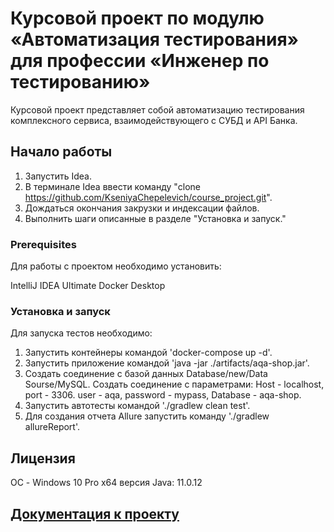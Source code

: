 

# Курсовой проект по модулю «Автоматизация тестирования» для профессии «Инженер по тестированию»

Курсовой проект представляет собой автоматизацию тестирования комплексного сервиса, взаимодействующего с СУБД и API Банка.

## Начало работы

  1. Запустить Idea.  
  1. В терминале Idea ввести команду "clone https://github.com/KseniyaChepelevich/course_project.git".  
  1. Дождаться окончания закрузки и индексации файлов.  
  1. Выполнить шаги описанные в разделе "Установка и запуск."  

### Prerequisites

Для работы с проектом необходимо установить:

IntelliJ IDEA Ultimate 
Docker Desktop 


### Установка и запуск

Для запуска тестов необходимо:

  1. Запустить контейнеры командой 'docker-compose up -d'.
  1. Запустить приложение командой 'java -jar ./artifacts/aqa-shop.jar'.  
  1. Создать соединение с базой данных Database/new/Data Sourse/MySQL. Создать соединение с  параметрами: Host - localhost, port - 3306. user - aqa, password - mypass, Database - aqa-shop.   
  1. Запустить автотесты командой './gradlew clean test'.   
  1. Для создания отчета Allure запустить команду './gradlew allureReport'.

## Лицензия

ОС - Windows 10 Pro x64
версия Java: 11.0.12

## [Документация к проекту](https://github.com/KseniyaChepelevich/course_project/tree/master/docs)

